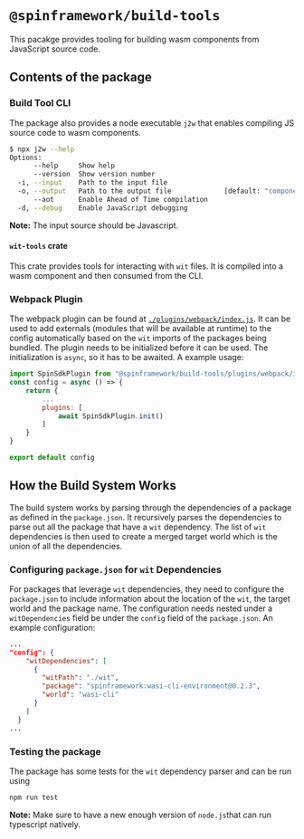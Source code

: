 # `@spinframework/build-tools`

This pacakge provides tooling for building wasm components from JavaScript source code. 

## Contents of the package

### Build Tool CLI

The package also provides a node executable `j2w` that enables compiling JS source code to wasm components.  

```bash
$ npx j2w --help
Options:
      --help     Show help                                             [boolean]
      --version  Show version number                                   [boolean]
  -i, --input    Path to the input file                               [required]
  -o, --output   Path to the output file             [default: "component.wasm"]
      --aot      Enable Ahead of Time compilation                      [boolean]
  -d, --debug    Enable JavaScript debugging                           [boolean]
```

**Note:** The input source should be Javascript. 

#### `wit-tools` crate

This crate provides tools for interacting with `wit` files. It is compiled into a wasm component and then consumed from the CLI.

### Webpack Plugin

The webpack plugin can be found at [`./plugins/webpack/index.js`](./plugins/webpack/index.js). It can be used to add externals (modules that will be available at runtime) to the config automatically based on the `wit` imports of the packages being bundled. The plugin needs to be initialized before it can be used. The initialization is `async`, so it has to be awaited. A example usage:

```js
import SpinSdkPlugin from "@spinframework/build-tools/plugins/webpack/index.js";
const config = async () => {
    return {
        ...
        plugins: [
            await SpinSdkPlugin.init()
        ]
    }
}

export default config
```

## How the Build System Works

The build system works by parsing through the dependencies of a package as defined in the `package.json`. It recursively parses the dependencies to parse out all the package that have a `wit` dependency. The list of `wit` dependencies is then used to create a merged target world which is the union of all the dependencies. 

### Configuring `package.json` for `wit` Dependencies

For packages that leverage `wit` dependencies, they need to configure the `package.json` to include information about the location of the `wit`, the target world and the package name. The configuration needs nested under a `witDependencies` field  be under the `config` field of the `package.json`. An example configuration:

```json
...
"config": {
    "witDependencies": [
      {
        "witPath": "./wit",
        "package": "spinframework:wasi-cli-environment@0.2.3",
        "world": "wasi-cli"
      }
    ]
  }
...
```

### Testing the package

The package has some tests for the `wit` dependency parser and can be run using 

```bash
npm run test
```

**Note:** Make sure to have a new enough version of `node.js`that can run typescript natively.